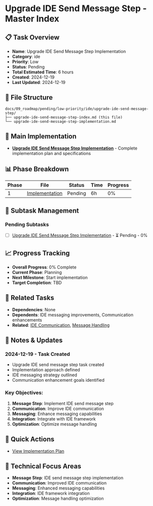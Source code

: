 # Upgrade IDE Send Message Step - Master Index

## 📋 Task Overview
- **Name**: Upgrade IDE Send Message Step Implementation
- **Category**: ide
- **Priority**: Low
- **Status**: Pending
- **Total Estimated Time**: 6 hours
- **Created**: 2024-12-19
- **Last Updated**: 2024-12-19

## 📁 File Structure
```
docs/09_roadmap/pending/low-priority/ide/upgrade-ide-send-message-step/
├── upgrade-ide-send-message-step-index.md (this file)
└── upgrade-ide-send-message-step-implementation.md
```

## 🎯 Main Implementation
- **[Upgrade IDE Send Message Step Implementation](./upgrade-ide-send-message-step-implementation.md)** - Complete implementation plan and specifications

## 📊 Phase Breakdown
| Phase | File | Status | Time | Progress |
|-------|------|--------|------|----------|
| 1 | [Implementation](./upgrade-ide-send-message-step-implementation.md) | Pending | 6h | 0% |

## 🔄 Subtask Management
### Pending Subtasks
- [ ] [Upgrade IDE Send Message Step Implementation](./upgrade-ide-send-message-step-implementation.md) - ⏳ Pending - 0%

## 📈 Progress Tracking
- **Overall Progress**: 0% Complete
- **Current Phase**: Planning
- **Next Milestone**: Start implementation
- **Target Completion**: TBD

## 🔗 Related Tasks
- **Dependencies**: None
- **Dependents**: IDE messaging improvements, Communication enhancements
- **Related**: [IDE Communication](../ide-communication/), [Message Handling](../message-handling/)

## 📝 Notes & Updates
### 2024-12-19 - Task Created
- Upgrade IDE send message step task created
- Implementation approach defined
- IDE messaging strategy outlined
- Communication enhancement goals identified

### Key Objectives:
1. **Message Step**: Implement IDE send message step
2. **Communication**: Improve IDE communication
3. **Messaging**: Enhance messaging capabilities
4. **Integration**: Integrate with IDE framework
5. **Optimization**: Optimize message handling

## 🚀 Quick Actions
- [View Implementation Plan](./upgrade-ide-send-message-step-implementation.md)

## 🎯 Technical Focus Areas
- **Message Step**: IDE send message step implementation
- **Communication**: Improved IDE communication
- **Messaging**: Enhanced messaging capabilities
- **Integration**: IDE framework integration
- **Optimization**: Message handling optimization


